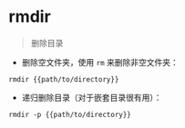 # rmdir

> 删除目录

- 删除空文件夹，使用 `rm` 来删除非空文件夹：

`rmdir {{path/to/directory}}`

- 递归删除目录（对于嵌套目录很有用）：

`rmdir -p {{path/to/directory}}`

[#]: contributors: ([Datura stramonium L.]，[神末NHX])